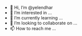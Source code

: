 

- 👋 Hi, I’m @yelendhar
- 👀 I’m interested in ...
- 🌱 I’m currently learning ...
- 💞️ I’m looking to collaborate on ...
- 📫 How to reach me ...

<!---
yelendhar/yelendhar is a ✨ special ✨ repository because its `README.md` (this file) appears on your GitHub profile.
You can click the Preview link to take a look at your changes.
--->
